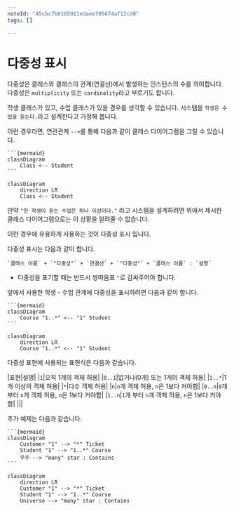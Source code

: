 ```yaml
---
noteId: "45cbc7b0105911edaee705674af12cd8"
tags: []

---
```


# 다중성 표시

다중성은 클래스와 클래스의 관계(연결선)에서 발생하는 인스턴스의 수를 의미합니다. 다중성은 `multiplicity` 또는 `cardinality`라고 부르기도 합니다.

학생 클래스가 있고, 수업 클래스가 있을 경우를  생각할 수 있습니다. 시스템을 `학생은 수업을 듣는다.`라고 설계한다고 가정해 봅니다.

이런 경우라면, 연관관계 `-->`를 통해 다음과 같이 클래스 다이어그램을 그릴 수 있습니다.

````
```{mermaid}
classDiagram
    Class <-- Student
```
````

```{mermaid}
classDiagram
    direction LR
    Class <-- Student
```

만약 `"한 학생이 듣는 수업은 하나 이상이다."` 라고 시스템을 설계하려면 위에서 제시한 클래스 다이어그램으로는 이 상황을 알려줄 수 없습니다. 

이런 경우에 유용하게 사용하는 것이 다중성 표시 입니다.

다중성 표시는 다음과 같이 합니다.

```
`클래스 이름` + `"다중성"` + `연결선` + `"다중성"` + `클래스 이름` : `설명`
```
- 다중성을 표기할 때는 반드시 쌍따옴표 `"`로 감싸주어야 합니다.

앞에서 사용한 학생 - 수업 관계에 다중성을 표시하려면 다음과 같이 합니다.

````
```{mermaid}
classDiagram
    Course "1..*" <-- "1" Student  
```
````

```{mermaid}
classDiagram
    direction LR
    Course "1..*" <-- "1" Student  
```

다중성 표현에 사용되는 표현식은 다음과 같습니다.

|표현|설명|
|`1`|오직 1개의 객체 허용|
|`0..1`|없거나(0개) 또는 1개의 객체 허용|
|`1..*`|1개 이상의 객체 허용|
|`*`|다수 객체 허용|
|`n`|`n`개 객체 허용, `n`은 1보다 커야함|
|`0..n`|`0`개 부터 `n`개 객체 허용, `n`은 1보다 커야함|
|`1..n`|`1`개 부터 `n`개 객체 허용, `n`은 1보다 커야함|
|||


추가 예제는 다음과 같습니다.

````
```{mermaid}
classDiagram
    Customer "1" --> "*" Ticket
    Student "1" --> "1..*" Course
    우주 --> "many" star : Contains
```
````

```{mermaid}
classDiagram
    direction LR
    Customer "1" --> "*" Ticket
    Student "1" --> "1..*" Course
    Universe --> "many" star : Contains
```